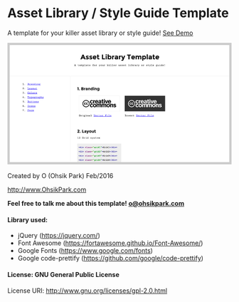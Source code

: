 # Asset Library / Style Guide Template
A template for your killer asset library or style guide!
[See Demo](http://ohsik.github.io/asset-library-template/)

![Asset Library / Style Guide Template](/screenshot.jpg?raw=true "Style Guide Template")

Created by O (Ohsik Park) Feb/2016

http://www.OhsikPark.com

**Feel free to talk me about this template! o@ohsikpark.com**

#### Library used:
- jQuery (https://jquery.com/)
- Font Awesome (https://fortawesome.github.io/Font-Awesome/)
- Google Fonts (https://www.google.com/fonts)
- Google code-prettify (https://github.com/google/code-prettify)

#### License: GNU General Public License
License URI: http://www.gnu.org/licenses/gpl-2.0.html

